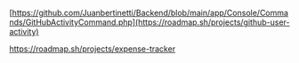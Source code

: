 [https://github.com/Juanbertinetti/Backend/blob/main/app/Console/Commands/GitHubActivityCommand.php](https://roadmap.sh/projects/github-user-activity)

https://roadmap.sh/projects/expense-tracker
